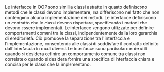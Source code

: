Le interfacce in OOP sono simili a classi astratte in quanto definiscono metodi che le classi devono implementare, ma differiscono nel fatto che non contengono alcuna implementazione dei metodi. Le interfacce definiscono un contratto che le classi devono rispettare, specificando i metodi che devono essere implementati. Le interfacce vengono utilizzate per definire comportamenti comuni tra le classi, indipendentemente dalla loro gerarchia di ereditarietà. Ciò promuove la separazione tra l'interfaccia e l'implementazione, consentendo alle classi di soddisfare il contratto definito dall'interfaccia in modi diversi. Le interfacce sono particolarmente utili quando si desidera definire un comportamento comune tra classi non correlate o quando si desidera fornire una specifica di interfaccia chiara e concisa per le classi che la implementano.

